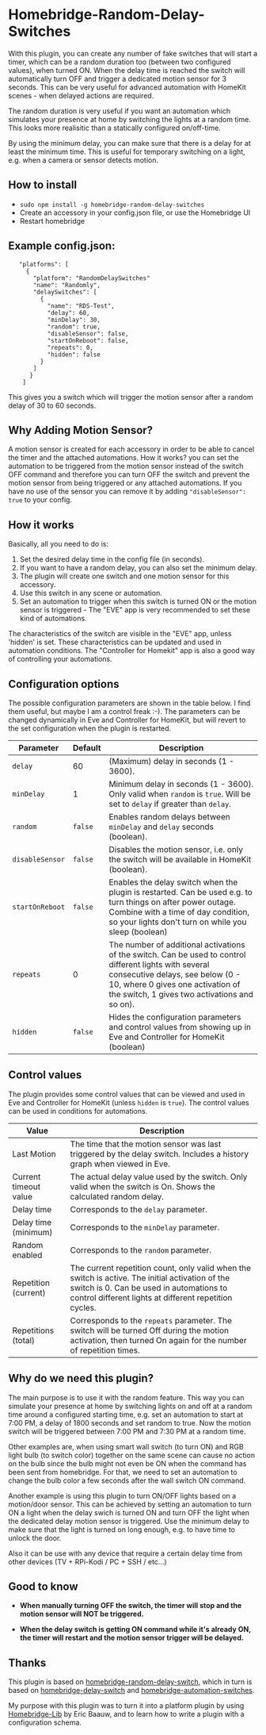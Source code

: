 
# Homebridge-Random-Delay-Switches

With this plugin, you can create any number of fake switches that will start a timer, which can be a random duration too (between two configured values), when turned ON. When the delay time is reached the switch will automatically turn OFF and trigger a dedicated motion sensor for 3 seconds. This can be very useful for advanced automation with HomeKit scenes - when delayed actions are required.

The random duration is very useful if you want an automation which simulates your presence at home by switching the lights at a random time. This looks more realisitic than a statically configured on/off-time. 

By using the minimum delay, you can make sure that there is a delay for at least the minimum time. This is useful for temporary switching on a light, e.g. when a camera or sensor detects motion.

## How to install

 * ```sudo npm install -g homebridge-random-delay-switches```
* Create an accessory in your config.json file, or use the Homebridge UI
* Restart homebridge

## Example config.json:

 ```
    "platforms": [
      {
        "platform": "RandomDelaySwitches"
        "name": "Randomly",
        "delaySwitches": [
          {
            "name": "RDS-Test",
            "delay": 60,
            "minDelay": 30,
            "random": true,
            "disableSensor": false,
            "startOnReboot": false,
            "repeats": 0,
            "hidden": false
          }
        ]
       }
     ]
```
This gives you a switch which will trigger the motion sensor after a random delay of 30 to 60 seconds.

## Why Adding Motion Sensor?

A motion sensor is created for each accessory in order to be able to cancel the timer and the attached automations.
How it works? you can set the automation to be triggered from the motion sensor instead of the switch OFF command and therefore
you can turn OFF the switch and prevent the motion sensor from being triggered or any attached automations.
If you have no use of the sensor you can remove it by adding `"disableSensor": true` to your config.

## How it works

Basically, all you need to do is:
1. Set the desired delay time in the config file (in seconds).
2. If you want to have a random delay, you can also set the minimum delay.
3. The plugin will create one switch and one motion sensor for this accessory.
4. Use this switch in any scene or automation.
5. Set an automation to trigger when this switch is turned ON or the motion sensor is triggered - The "EVE" app is very recommended to set these kind of automations.

The characteristics of the switch are visible in the "EVE" app, unless 'hidden' is set. These characteristics can be updated and used in automation conditions. The "Controller for Homekit" app is also a good way of controlling your automations.

## Configuration options

The possible configuration parameters are shown in the table below. I find them useful, but maybe I am a control freak :-). The parameters can be changed dynamically in Eve and Controller for HomeKit, but will revert to the set configuration when the plugin is restarted.

Parameter | Default | Description
----------|---------|----------------
`delay`   | 60      | (Maximum) delay in seconds (1 - 3600).
`minDelay` | 1      | Minimum delay in seconds (1 - 3600). Only valid when `random` is `true`. Will be set to `delay` if greater than `delay`.
`random`  | `false` | Enables random delays between `minDelay` and `delay` seconds (boolean).
`disableSensor`| `false` | Disables the motion sensor, i.e. only the switch will be available in HomeKit (boolean).
`startOnReboot` | `false` | Enables the delay switch when the plugin is restarted. Can be used e.g. to turn things on after power outage. Combine with a time of day condition, so your lights don't turn on while you sleep (boolean)
`repeats`   | 0      | The number of additional activations of the switch. Can be used to control different lights with several consecutive delays, see below (0 - 10, where 0 gives one activation of the switch, 1 gives two activations and so on).
`hidden`   | `false` | Hides the configuration parameters and control values from showing up in Eve and Controller for HomeKit (boolean)

## Control values

The plugin provides some control values that can be viewed and used in Eve and Controller for HomeKit (unless `hidden` is `true`). The control values can be used in conditions for automations.

Value | Description
------|-------------
Last Motion | The time that the motion sensor was last triggered by the delay switch. Includes a history graph when viewed in Eve.
Current timeout value | The actual delay value used by the switch. Only valid when the switch is On. Shows the calculated random delay.
Delay time | Corresponds to the `delay` parameter.
Delay time (minimum) | Corresponds to the `minDelay` parameter.
Random enabled | Corresponds to the `random` parameter.
Repetition (current) | The current repetition count, only valid when the switch is active. The initial activation of the switch is 0. Can be used in automations to control different lights at different repetition cycles.
Repetitions (total) | Corresponds to the `repeats` parameter. The switch will be turned Off during the motion activation, then turned On again for the number of repetition times.

## Why do we need this plugin?

The main purpose is to use it with the random feature. This way you can simulate your presence at home by switching lights on and off at
a random time around a configured starting time, e.g. set an automation to start at 7:00 PM, a delay of 1800 seconds and set random to true.
Now the motion switch will be triggered between 7:00 PM and 7:30 PM at a random time.

Other examples are, when using smart wall switch (to turn ON) and RGB light bulb (to switch color) together on the same scene can cause
no action on the bulb since the bulb might not even be ON when the command has been sent from homebridge.
For that, we need to set an automation to change the bulb color a few seconds after the wall switch ON command.

Another example is using this plugin to turn ON/OFF lights based on a motion/door sensor. This can be achieved by setting an automation
to turn ON a light when the delay swich is turned ON and turn OFF the light when the dedicated delay motion sensor is triggered. Use the minimum delay to make sure that the light is turned on long enough, e.g. to have time to unlock the door.

Also it can be use with any device that require a certain delay time from other devices (TV + RPi-Kodi / PC + SSH / etc...)

## Good to know

* **When manually turning OFF the switch, the timer will stop and the motion sensor will NOT be triggered.**

* **When the delay switch is getting ON command while it's already ON, the timer will restart and the motion sensor trigger will be delayed.**

## Thanks
This plugin is based on [homebridge-random-delay-switch](https://github.com/lisanet/homebridge-random-delay-switch), which in turn is based on [homebridge-delay-switch](https://github.com/nitaybz/homebridge-delay-switch) and [homebridge-automation-switches](https://github.com/grover/homebridge-automation-switches).

My purpose with this plugin was to turn it into a platform plugin by using [Homebridge-Lib](https://github.com/ebaauw/homebridge-lib) by Eric Baauw, and to learn how to write a plugin with a configuration schema.